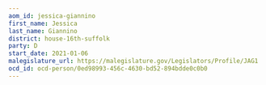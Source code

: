 ```yaml
---
aom_id: jessica-giannino
first_name: Jessica
last_name: Giannino
district: house-16th-suffolk
party: D
start_date: 2021-01-06
malegislature_url: https://malegislature.gov/Legislators/Profile/JAG1
ocd_id: ocd-person/0ed98993-456c-4630-bd52-894bdde0c0b0
---
```

